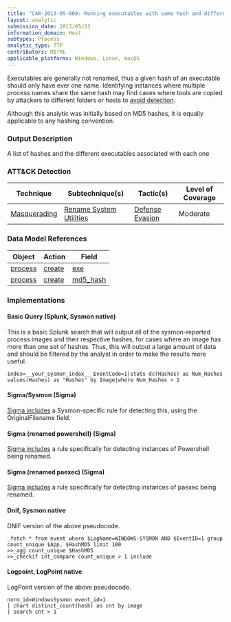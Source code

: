 ```yaml
---
title: "CAR-2013-05-009: Running executables with same hash and different names"
layout: analytic
submission_date: 2013/05/23
information_domain: Host
subtypes: Process
analytic_type: TTP
contributors: MITRE
applicable_platforms: Windows, Linux, macOS
---
```


Executables are generally not renamed, thus a given hash of an executable should only have ever one name. Identifying instances where multiple process names share the same hash may find cases where tools are copied by attackers to different folders or hosts to [avoid detection](https://attack.mitre.org/tactics/TA0005).

Although this analytic was initially based on MD5 hashes, it is equally applicable to any hashing convention.

### Output Description

A list of hashes and the different executables associated with each one


### ATT&CK Detection

|Technique|Subtechnique(s)|Tactic(s)|Level of Coverage|
|---|---|---|---|
|[Masquerading](https://attack.mitre.org/techniques/T1036/)|[Rename System Utilities](https://attack.mitre.org/techniques/T1036/003/)|[Defense Evasion](https://attack.mitre.org/tactics/TA0005/)|Moderate|

### Data Model References

|Object|Action|Field|
|---|---|---|
|[process](/data_model/process) | [create](/data_model/process#create) | [exe](/data_model/process#exe) |
|[process](/data_model/process) | [create](/data_model/process#create) | [md5_hash](/data_model/process#md5_hash) |


### Implementations

#### Basic Query (Splunk, Sysmon native)


This is a basic Splunk search that will output all of the sysmon-reported process images and their respective hashes, for cases where an image has more than one set of hashes. Thus, this will output a large amount of data and should be filtered by the analyst in order to make the results more useful.


```
index=__your_sysmon_index__ EventCode=1|stats dc(Hashes) as Num_Hashes values(Hashes) as "Hashes" by Image|where Num_Hashes > 1
```


#### Sigma/Sysmon (Sigma)


[Sigma includes](https://github.com/Neo23x0/sigma/blob/master/rules/windows/process_creation/win_renamed_binary.yml) a Sysmon-specific rule for detecting this, using the OriginalFilename field.



#### Sigma (renamed powershell) (Sigma)


[Sigma includes](https://github.com/Neo23x0/sigma/blob/master/rules/windows/process_creation/win_powershell_renamed_ps.yml) a rule specifically for detecting instances of Powershell being renamed.



#### Sigma (renamed paexec) (Sigma)


[Sigma includes](https://github.com/Neo23x0/sigma/blob/master/rules/windows/process_creation/win_renamed_paexec.yml) a rule specifically for detecting instances of paexec being renamed.



#### Dnif, Sysmon native

DNIF version of the above pseudocode.


```
_fetch * from event where $LogName=WINDOWS-SYSMON AND $EventID=1 group count_unique $App, $HashMD5 limit 100
>>_agg count_unique $HashMD5
>>_checkif int_compare count_unique > 1 include
```


#### Logpoint, LogPoint native

LogPoint version of the above pseudocode.


```
norm_id=WindowsSysmon event_id=1
| chart distinct_count(hash) as cnt by image
| search cnt > 1
```




